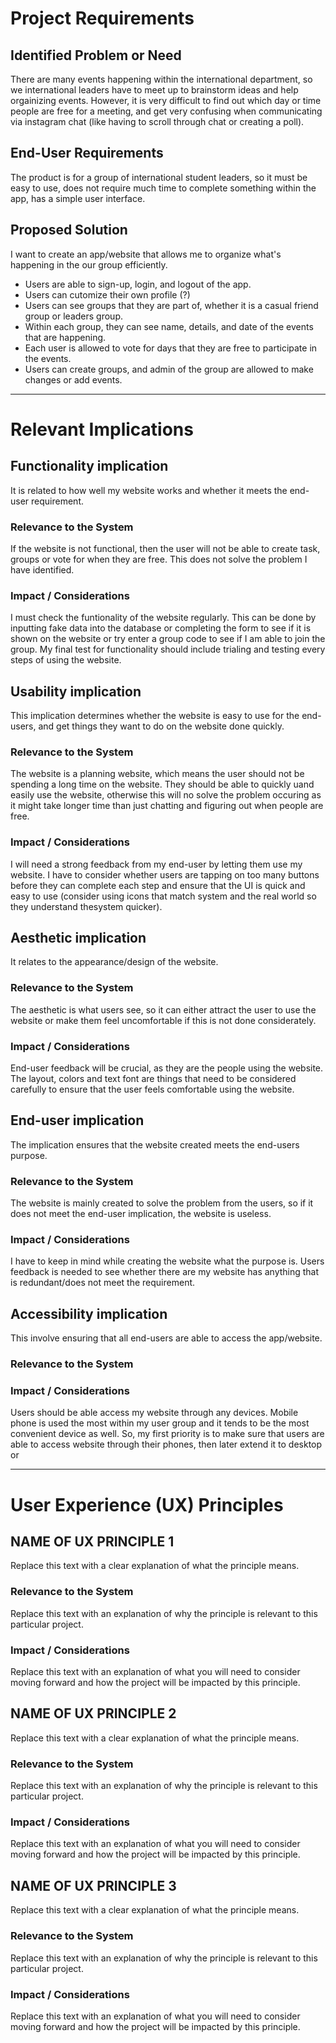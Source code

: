 # Project Requirements

## Identified Problem or Need

There are many events happening within the international department, so we international leaders have to meet up to brainstorm ideas and help orgainizing events. However, it is very difficult to find out which day or time people are free for a meeting, and get very confusing when communicating via instagram chat (like having to scroll through chat or creating a poll).


## End-User Requirements

The product is for a group of international student leaders, so it must be easy to use, does not require much time to complete something within the app, has a simple user interface.


## Proposed Solution

I want to create an app/website that allows me to organize what's happening in the our group efficiently.
- Users are able to sign-up, login, and logout of the app.
- Users can cutomize their own profile (?)
- Users can see groups that they are part of, whether it is a casual friend group or leaders group.
- Within each group, they can see name, details, and date of the events that are happening.
- Each user is allowed to vote for days that they are free to participate in the events.
- Users can create groups, and admin of the group are allowed to make changes or add events.


---

# Relevant Implications

## Functionality implication

It is related to how well my website works and whether it meets the end-user requirement.

### Relevance to the System

If the website is not functional, then the user will not be able to create task, groups or vote for when they are free. This does not solve the problem I have identified.

### Impact / Considerations

I must check the funtionality of the website regularly. This can be done by inputting fake data into the database or completing the form to see if it is shown on the website or try enter a group code to see if I am able to join the group. My final test for functionality should include trialing and testing every steps of using the website.



## Usability implication

This implication determines whether the website is easy to use for the end-users, and get things they want to do on the website done quickly.

### Relevance to the System

The website is a planning website, which means the user should not be spending a long time on the website. They should be able to quickly uand easily use the website, otherwise this will no solve the problem occuring as it might take longer time than just chatting and figuring out when people are free.

### Impact / Considerations

I will need a strong feedback from my end-user by letting them use my website. I have to consider whether users are tapping on too many buttons before they can complete each step and ensure that the UI is quick and easy to use (consider using icons that match system and the real world so they understand thesystem quicker).


## Aesthetic implication

It relates to the appearance/design of the website.

### Relevance to the System

The aesthetic is what users see, so it can either attract the user to use the website or make them feel uncomfortable if this is not done considerately.

### Impact / Considerations

End-user feedback will be crucial, as they are the people using the website. The layout, colors and text font are things that need to be considered carefully to ensure that the user feels comfortable using the website.


## End-user implication

The implication ensures that the website created meets the end-users purpose.

### Relevance to the System

The website is mainly created to solve the problem from the users, so if it does not meet the end-user implication, the website is useless.

### Impact / Considerations

I have to keep in mind while creating the website what the purpose is. Users feedback is needed to see whether there are my website has anything that is redundant/does not meet the requirement.

## Accessibility implication

This involve ensuring that all end-users are able to access the app/website.

### Relevance to the System



### Impact / Considerations

Users should be able access my website through any devices. Mobile phone is used the most within my user group and it tends to be the most convenient device as well. So, my first priority is to make sure that users are able to access website through their phones, then later extend it to desktop or 


---

# User Experience (UX) Principles

## NAME OF UX PRINCIPLE 1

Replace this text with a clear explanation of what the principle means.

### Relevance to the System

Replace this text with an explanation of why the principle is relevant to this particular project.

### Impact / Considerations

Replace this text with an explanation of what you will need to consider moving forward and how the project will be impacted by this principle.


## NAME OF UX PRINCIPLE 2

Replace this text with a clear explanation of what the principle means.

### Relevance to the System

Replace this text with an explanation of why the principle is relevant to this particular project.

### Impact / Considerations

Replace this text with an explanation of what you will need to consider moving forward and how the project will be impacted by this principle.


## NAME OF UX PRINCIPLE 3

Replace this text with a clear explanation of what the principle means.

### Relevance to the System

Replace this text with an explanation of why the principle is relevant to this particular project.

### Impact / Considerations

Replace this text with an explanation of what you will need to consider moving forward and how the project will be impacted by this principle.

